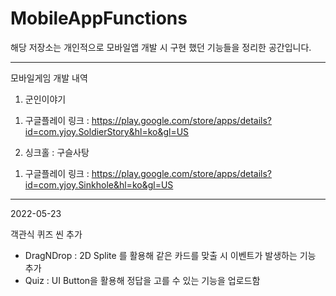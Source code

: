 # MobileAppFunctions

해당 저장소는 개인적으로 모바일앱 개발 시 구현 했던 기능들을 정리한 공간입니다.

----------------------------------------------------------------------------------------------

모바일게임 개발 내역

1. 군인이야기
  1) 구글플레이 링크 : https://play.google.com/store/apps/details?id=com.yjoy.SoldierStory&hl=ko&gl=US

2. 싱크홀 : 구슬사탕
  1) 구글플레이 링크 : https://play.google.com/store/apps/details?id=com.yjoy.Sinkhole&hl=ko&gl=US

----------------------------------------------------------------------------------------------

2022-05-23

객관식 퀴즈 씬 추가
- DragNDrop : 2D Splite 를 활용해 같은 카드를 맞출 시 이벤트가 발생하는 기능 추가
- Quiz : UI Button을 활용해 정답을 고를 수 있는 기능을 업로드함






